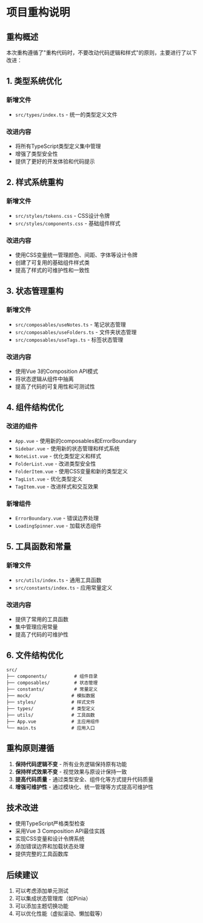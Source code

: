 # 项目重构说明

## 重构概述

本次重构遵循了"重构代码时，不要改动代码逻辑和样式"的原则，主要进行了以下改进：

## 1. 类型系统优化

### 新增文件
- `src/types/index.ts` - 统一的类型定义文件

### 改进内容
- 将所有TypeScript类型定义集中管理
- 增强了类型安全性
- 提供了更好的开发体验和代码提示

## 2. 样式系统重构

### 新增文件
- `src/styles/tokens.css` - CSS设计令牌
- `src/styles/components.css` - 基础组件样式

### 改进内容
- 使用CSS变量统一管理颜色、间距、字体等设计令牌
- 创建了可复用的基础组件样式类
- 提高了样式的可维护性和一致性

## 3. 状态管理重构

### 新增文件
- `src/composables/useNotes.ts` - 笔记状态管理
- `src/composables/useFolders.ts` - 文件夹状态管理
- `src/composables/useTags.ts` - 标签状态管理

### 改进内容
- 使用Vue 3的Composition API模式
- 将状态逻辑从组件中抽离
- 提高了代码的可复用性和可测试性

## 4. 组件结构优化

### 改进的组件
- `App.vue` - 使用新的composables和ErrorBoundary
- `Sidebar.vue` - 使用新的状态管理和样式系统
- `NoteList.vue` - 优化类型定义和样式
- `FolderList.vue` - 改进类型安全性
- `FolderItem.vue` - 使用CSS变量和新的类型定义
- `TagList.vue` - 优化类型定义
- `TagItem.vue` - 改进样式和交互效果

### 新增组件
- `ErrorBoundary.vue` - 错误边界处理
- `LoadingSpinner.vue` - 加载状态组件

## 5. 工具函数和常量

### 新增文件
- `src/utils/index.ts` - 通用工具函数
- `src/constants/index.ts` - 应用常量定义

### 改进内容
- 提供了常用的工具函数
- 集中管理应用常量
- 提高了代码的可维护性

## 6. 文件结构优化

```
src/
├── components/          # 组件目录
├── composables/         # 状态管理
├── constants/           # 常量定义
├── mock/               # 模拟数据
├── styles/             # 样式文件
├── types/              # 类型定义
├── utils/              # 工具函数
├── App.vue             # 主应用组件
└── main.ts             # 应用入口
```

## 重构原则遵循

1. **保持代码逻辑不变** - 所有业务逻辑保持原有功能
2. **保持样式效果不变** - 视觉效果与原设计保持一致
3. **提高代码质量** - 通过类型安全、组件化等方式提升代码质量
4. **增强可维护性** - 通过模块化、统一管理等方式提高可维护性

## 技术改进

- 使用TypeScript严格类型检查
- 采用Vue 3 Composition API最佳实践
- 实现CSS变量和设计令牌系统
- 添加错误边界和加载状态处理
- 提供完整的工具函数库

## 后续建议

1. 可以考虑添加单元测试
2. 可以集成状态管理库（如Pinia）
3. 可以添加主题切换功能
4. 可以优化性能（虚拟滚动、懒加载等）

